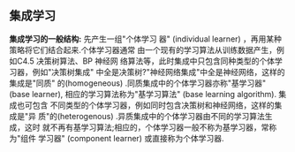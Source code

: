 ## 集成学习  
**集成学习的一般结构:**  先产生一组"个体学习
器" (individual learner) ，再用某种策略将它们结合起来.个体学习器通常
由一个现有的学习算法从训练数据产生，例如C4.5 决策树算法、BP 神经网
络算法等，此时集成中只包含同种类型的个体学习器，例如"决策树集成"
中全是决策树?"神经网络集成"中全是神经网络，这样的集成是"同质"
的(homogeneous) .同质集成中的个体学习器亦称"基学习器" (base learner),
相应的学习算法称为"基学习算法" (base learning algorithm). 集成也可包含
不同类型的个体学习器，例如同时包含决策树和神经网络，这样的集成是"异
质"的(heterogenous) .异质集成中的个体学习器由不同的学习算法生成，这时
就不再有基学习算法;相应的，个体学习器一般不称为基学习器，常称为"组件
学习器" (component learner) 或直接称为个体学习器.
